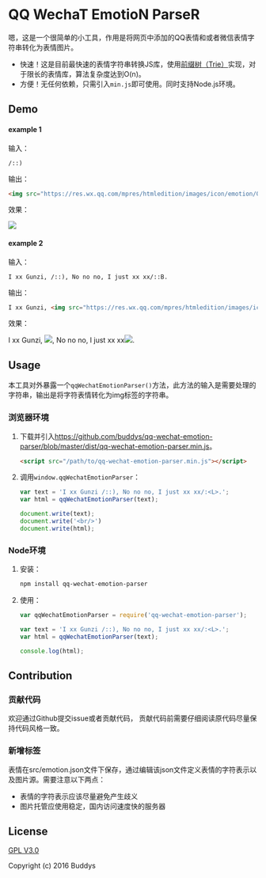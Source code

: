 # QQ WechaT EmotioN ParseR

嗯，这是一个很简单的小工具，作用是将网页中添加的QQ表情和或者微信表情字符串转化为表情图片。

* 快速！这是目前最快速的表情字符串转换JS库，使用[前缀树（Trie）][trie]实现，对于限长的表情库，算法复杂度达到O(n)。
* 方便！无任何依赖，只需引入`min.js`即可使用。同时支持Node.js环境。

## Demo

#### example 1

输入： 

```
/::)
```

输出：

```html
<img src="https://res.wx.qq.com/mpres/htmledition/images/icon/emotion/0.gif" alt="/::)">
```

效果：

![](https://res.wx.qq.com/mpres/htmledition/images/icon/emotion/0.gif)
 
#### example 2

输入： 

`I xx Gunzi, /::), No no no, I just xx xx/::B.`

输出：

```html
I xx Gunzi, <img src="https://res.wx.qq.com/mpres/htmledition/images/icon/emotion/0.gif" alt="/::)">, No no no, I just xx xx<img src="https://res.wx.qq.com/mpres/htmledition/images/icon/emotion/2.gif" alt="/::B">.
```

效果：

I xx Gunzi, ![](https://res.wx.qq.com/mpres/htmledition/images/icon/emotion/0.gif), No no no, I just xx xx![](https://res.wx.qq.com/mpres/htmledition/images/icon/emotion/2.gif).


## Usage

本工具对外暴露一个`qqWechatEmotionParser()`方法，此方法的输入是需要处理的字符串，输出是将字符表情转化为img标签的字符串。

### 浏览器环境

1. 下载并引入<https://github.com/buddys/qq-wechat-emotion-parser/blob/master/dist/qq-wechat-emotion-parser.min.js>。    

    ```html
    <script src="/path/to/qq-wechat-emotion-parser.min.js"></script>
    ```

2. 调用`window.qqWechatEmotionParser`：

    ```javascript
    var text = 'I xx Gunzi /::), No no no, I just xx xx/:<L>.';
    var html = qqWechatEmotionParser(text);
    
    document.write(text);
    document.write('<br/>')
    document.write(html);
    ```
    
### Node环境

1. 安装：

    ```bash
    npm install qq-wechat-emotion-parser
    ```
    
2. 使用：

    ```javascript
    var qqWechatEmotionParser = require('qq-wechat-emotion-parser');

    var text = 'I xx Gunzi /::), No no no, I just xx xx/:<L>.';
    var html = qqWechatEmotionParser(text);

    console.log(html);
    ```

## Contribution

### 贡献代码

欢迎通过Github提交issue或者贡献代码，
贡献代码前需要仔细阅读原代码尽量保持代码风格一致。

### 新增标签

表情在src/emotion.json文件下保存，通过编辑该json文件定义表情的字符表示以及图片源。需要注意以下两点：

* 表情的字符表示应该尽量避免产生歧义
* 图片托管应使用稳定，国内访问速度快的服务器

## License

[GPL V3.0](http://www.gnu.org/licenses/gpl-3.0.html)

Copyright (c) 2016 Buddys 

[trie]: https://zh.wikipedia.org/zh-cn/Trie


